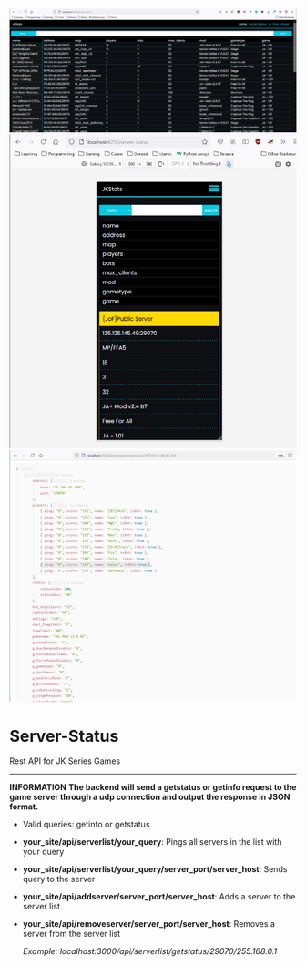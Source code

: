 ![Screenshot](frontend_1.PNG)
![Screenshot](frontend_2.PNG)
![Screenshot](serverstatus.PNG)

# Server-Status
Rest API for JK Series Games

****

**INFORMATION**
**The backend will send a getstatus or getinfo request to the game server through a udp connection and output the response in JSON format.**
  
  
  * Valid queries: getinfo or getstatus
  * **your_site/api/serverlist/your_query**: Pings all servers in the list with your query
  * **your_site/api/serverlist/your_query/server_port/server_host**: Sends query to the server
  * **your_site/api/addserver/server_port/server_host**: Adds a server to the server list
  * **your_site/api/removeserver/server_port/server_host**: Removes a server from the server list
    
    _Example: localhost:3000/api/serverlist/getstatus/29070/255.168.0.1_
    

